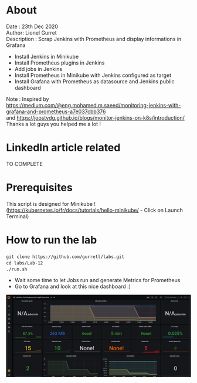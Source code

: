 # About
Date : 23th Dec 2020  
Author: Lionel Gurret  
Description : Scrap Jenkins with Prometheus and display informations in Grafana  
* Install Jenkins in Minikube
* Install Prometheus plugins in Jenkins
* Add jobs in Jenkins
* Install Prometheus in Minikube with Jenkins configured as target
* Install Grafana with Prometheus as datasource and Jenkins public dashboard  

Note : Inspired by https://medium.com/@eng.mohamed.m.saeed/monitoring-jenkins-with-grafana-and-prometheus-a7e037cbb376  
and https://joostvdg.github.io/blogs/monitor-jenkins-on-k8s/introduction/    
Thanks a lot guys you helped me a lot !
# LinkedIn article related
TO COMPLETE
# Prerequisites
This script is designed for Minikube !  
(https://kubernetes.io/fr/docs/tutorials/hello-minikube/ - Click on Launch Terminal)
# How to run the lab
`git clone https://github.com/gurretl/labs.git`  
`cd labs/Lab-12`  
`./run.sh`  
* Wait some time to let Jobs run and generate Metrics for Prometheus  
* Go to Grafana and look at this nice dashboard :)  
<img src="images/1.jpg" width="800" >  
